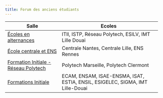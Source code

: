 ```yaml
---
title: Forum des anciens étudiants
---
```


<table class="pure-table pure-table-striped">
	<thead>
		<tr>
			<th>Salle</th>
			<th>Ecoles</th> 
		</tr>
	</thead>
	<tbody>
		<tr>
			<td>
				<a href="https://meet.jit.si/Forum_Branly_SG1">Écoles en alternances</a>
			</td>
			<td>
				ITII, ISTP, Réseau Polytech, ESILV, IMT Lille Douai
			</td>
		</tr>
			<td>
				<a href="https://meet.jit.si/Forum_Branly_SG2">École centrale et ENS</a>
			</td>
			<td>
				Centrale Nantes, Centrale Lille, ENS Rennes
			</td>
		</tr>
			<td>
				<a href="https://meet.jit.si/Forum_Branly_SG3">Formation Initiale - Réseau Polytech</a>
			</td>
			<td>
				Polytech Marseille, Polytech Clermont
			</td>
		</tr>
			<td>
				<a href="https://meet.jit.si/Forum_Branly_SG4">Formations Initiale</a>
			</td>
			<td>
				ECAM, ENSAM, ISAE-ENSMA, ISAT, ESTIA, ENSIL, ESIGELEC, SIGMA, IMT Lille-Douai
			</td>
		</tr>
	</tbody>
</table>
